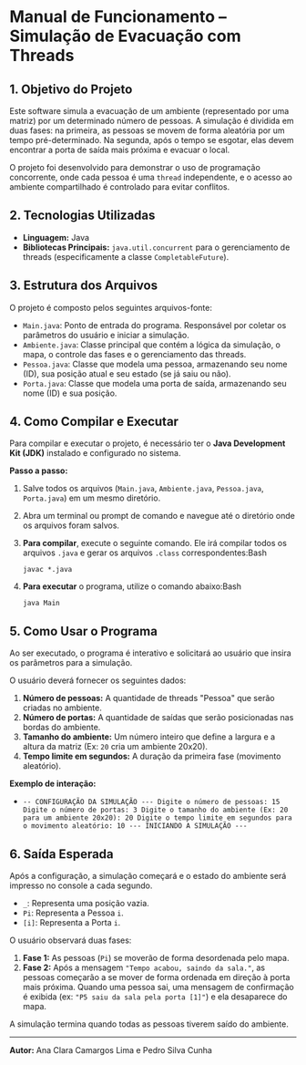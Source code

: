 # **Manual de Funcionamento – Simulação de Evacuação com Threads**

## 1. Objetivo do Projeto

Este software simula a evacuação de um ambiente (representado por uma matriz) por um determinado número de pessoas. A simulação é dividida em duas fases: na primeira, as pessoas se movem de forma aleatória por um tempo pré-determinado. Na segunda, após o tempo se esgotar, elas devem encontrar a porta de saída mais próxima e evacuar o local.

O projeto foi desenvolvido para demonstrar o uso de programação concorrente, onde cada pessoa é uma `thread` independente, e o acesso ao ambiente compartilhado é controlado para evitar conflitos.

## 2. Tecnologias Utilizadas

- **Linguagem:** Java
- **Bibliotecas Principais:** `java.util.concurrent` para o gerenciamento de threads (especificamente a classe `CompletableFuture`).

## 3. Estrutura dos Arquivos

O projeto é composto pelos seguintes arquivos-fonte:

- `Main.java`: Ponto de entrada do programa. Responsável por coletar os parâmetros do usuário e iniciar a simulação.
- `Ambiente.java`: Classe principal que contém a lógica da simulação, o mapa, o controle das fases e o gerenciamento das threads.
- `Pessoa.java`: Classe que modela uma pessoa, armazenando seu nome (ID), sua posição atual e seu estado (se já saiu ou não).
- `Porta.java`: Classe que modela uma porta de saída, armazenando seu nome (ID) e sua posição.

## 4. Como Compilar e Executar

Para compilar e executar o projeto, é necessário ter o **Java Development Kit (JDK)** instalado e configurado no sistema.

**Passo a passo:**

1. Salve todos os arquivos (`Main.java`, `Ambiente.java`, `Pessoa.java`, `Porta.java`) em um mesmo diretório.
2. Abra um terminal ou prompt de comando e navegue até o diretório onde os arquivos foram salvos.
3. **Para compilar**, execute o seguinte comando. Ele irá compilar todos os arquivos `.java` e gerar os arquivos `.class` correspondentes:Bash
    
    `javac *.java`
    
4. **Para executar** o programa, utilize o comando abaixo:Bash
    
    `java Main`
    

## 5. Como Usar o Programa

Ao ser executado, o programa é interativo e solicitará ao usuário que insira os parâmetros para a simulação.

O usuário deverá fornecer os seguintes dados:

1. **Número de pessoas:** A quantidade de threads "Pessoa" que serão criadas no ambiente.
2. **Número de portas:** A quantidade de saídas que serão posicionadas nas bordas do ambiente.
3. **Tamanho do ambiente:** Um número inteiro que define a largura e a altura da matriz (Ex: `20` cria um ambiente 20x20).
4. **Tempo limite em segundos:** A duração da primeira fase (movimento aleatório).

**Exemplo de interação:**

- `-- CONFIGURAÇÃO DA SIMULAÇÃO ---
Digite o número de pessoas: 15
Digite o número de portas: 3
Digite o tamanho do ambiente (Ex: 20 para um ambiente 20x20): 20
Digite o tempo limite em segundos para o movimento aleatório: 10
--- INICIANDO A SIMULAÇÃO ---`

## 6. Saída Esperada

Após a configuração, a simulação começará e o estado do ambiente será impresso no console a cada segundo.

- `_`: Representa uma posição vazia.
- `Pi`: Representa a Pessoa `i`.
- `[i]`: Representa a Porta `i`.

O usuário observará duas fases:

1. **Fase 1:** As pessoas (`Pi`) se moverão de forma desordenada pelo mapa.
2. **Fase 2:** Após a mensagem `"Tempo acabou, saindo da sala."`, as pessoas começarão a se mover de forma ordenada em direção à porta mais próxima. Quando uma pessoa sai, uma mensagem de confirmação é exibida (ex: `"P5 saiu da sala pela porta [1]"`) e ela desaparece do mapa.

A simulação termina quando todas as pessoas tiverem saído do ambiente.

---

**Autor:** Ana Clara Camargos Lima e Pedro Silva Cunha
